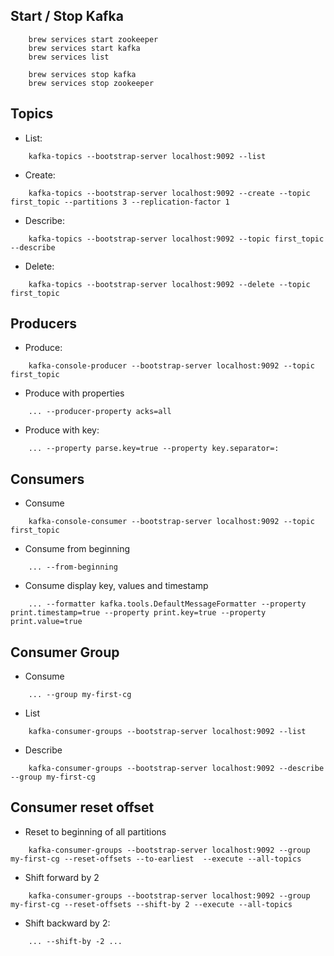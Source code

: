 ## Start / Stop Kafka
~~~shell
	brew services start zookeeper
	brew services start kafka
	brew services list

	brew services stop kafka
	brew services stop zookeeper
~~~


## Topics
* List:
~~~shell
    kafka-topics --bootstrap-server localhost:9092 --list
~~~

* Create: 
~~~shell
    kafka-topics --bootstrap-server localhost:9092 --create --topic first_topic --partitions 3 --replication-factor 1
~~~

* Describe: 
~~~shell
    kafka-topics --bootstrap-server localhost:9092 --topic first_topic --describe
~~~

* Delete: 
~~~shell
    kafka-topics --bootstrap-server localhost:9092 --delete --topic first_topic
~~~


## Producers
* Produce:
~~~shell
    kafka-console-producer --bootstrap-server localhost:9092 --topic first_topic 
~~~

* Produce with properties
~~~shell
    ... --producer-property acks=all
~~~

* Produce with key: 
~~~shell
    ... --property parse.key=true --property key.separator=:
~~~


## Consumers
* Consume
~~~shell
    kafka-console-consumer --bootstrap-server localhost:9092 --topic first_topic
~~~

* Consume from beginning
~~~shell
    ... --from-beginning
~~~

* Consume display key, values and timestamp
~~~shell
    ... --formatter kafka.tools.DefaultMessageFormatter --property print.timestamp=true --property print.key=true --property print.value=true
~~~


## Consumer Group
* Consume
~~~shell
    ... --group my-first-cg
~~~

* List
~~~shell
    kafka-consumer-groups --bootstrap-server localhost:9092 --list
~~~

* Describe
~~~shell
    kafka-consumer-groups --bootstrap-server localhost:9092 --describe --group my-first-cg
~~~


## Consumer reset offset
* Reset to beginning of all partitions
~~~shell
    kafka-consumer-groups --bootstrap-server localhost:9092 --group my-first-cg --reset-offsets --to-earliest  --execute --all-topics
~~~

* Shift forward by 2
~~~shell
    kafka-consumer-groups --bootstrap-server localhost:9092 --group my-first-cg --reset-offsets --shift-by 2 --execute --all-topics
~~~

* Shift backward by 2: 
~~~shell
    ... --shift-by -2 ...
~~~